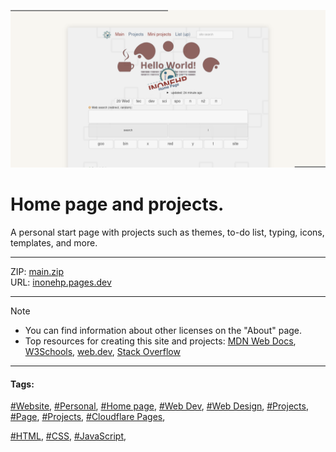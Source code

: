 <!-- README.md v.1.7.4 -->
  
![page with a light and dark theme and theme settings](/img/github-banner-settings.png)  
  
# Home page and projects.    

A personal start page with projects such as themes, to-do list, typing, icons, templates, and more.
  
---
  
ZIP: [main.zip](https://github.com/inonehp/inonehp.pages.dev/archive/refs/heads/main.zip)  
URL: [inonehp.pages.dev](https://inonehp.pages.dev/)  
  
---
  
> [!NOTE]
> - You can find information about other licenses on the "About" page.  
> - Top resources for creating this site and projects: [MDN Web Docs](https://developer.mozilla.org/), [W3Schools](https://www.w3schools.com/), [web.dev](https://web.dev/), [Stack Overflow](https://stackoverflow.com/)  
  
---
   
#### Tags:  
[#Website](https://github.com/topics/website),
[#Personal](https://github.com/topics/personal),
[#Home page](https://github.com/topics/homepage),
[#Web Dev](https://github.com/topics/webdev),
[#Web Design](https://github.com/topics/webdesign), 
[#Projects](https://github.com/topics/projects),
[#Page](https://github.com/topics/page),
[#Projects](https://github.com/topics/projects),
[#Cloudflare Pages](https://github.com/topics/cloudflare-pages),

  
[#HTML](https://github.com/topics/HTML),
[#CSS](https://github.com/topics/css),
[#JavaScript](https://github.com/topics/javascript),





